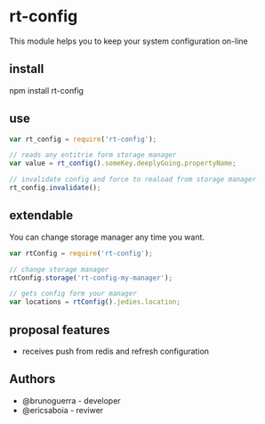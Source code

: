 rt-config
=================
This module helps you to keep your system configuration on-line

install
-----------------
npm install rt-config

use
-----------------

```javascript
var rt_config = require('rt-config');

// reads any entitrie form storage manager
var value = rt_config().someKey.deeplyGoing.propertyName;

// invalidate config and force to reaload from storage manager
rt_config.invalidate();
```

extendable
-----------------
You can change storage manager any time you want.

```javascript
var rtConfig = require('rt-config');

// change storage manager
rtConfig.storage('rt-config-my-manager');

// gets config form your manager 
var locations = rtConfig().jedies.location;

```

proposal features
-----------------

- receives push from redis and refresh configuration

Authors
-----------------
- @brunoguerra - developer
- @ericsaboia - reviwer